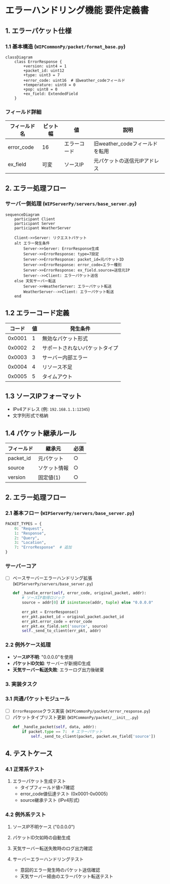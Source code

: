 # エラーハンドリング機能 要件定義書

## 1. エラーパケット仕様
### 1.1 基本構造 (`WIPCommonPy/packet/format_base.py`)
```mermaid
classDiagram
    class ErrorResponse {
        +version: uint4 = 1
        +packet_id: uint12
        +type: uint3 = 7
        +error_code: uint16  # 旧weather_codeフィールド
        +temperature: uint8 = 0
        +pop: uint8 = 0
        +ex_field: ExtendedField
    }
```

### フィールド詳細
| フィールド名   | ビット幅 | 値            | 説明 |
|----------------|----------|---------------|------|
| error_code     | 16       | エラーコード  | 旧weather_codeフィールドを転用 |
| ex_field       | 可変     | ソースIP      | 元パケットの送信元IPアドレス |

## 2. エラー処理フロー
### サーバー側処理 (`WIPServerPy/servers/base_server.py`)
```mermaid
sequenceDiagram
    participant Client
    participant Server
    participant WeatherServer

    Client->>Server: リクエストパケット
    alt エラー発生条件
        Server->>Server: ErrorResponse生成
        Server->>ErrorResponse: type=7設定
        Server->>ErrorResponse: packet_id=元パケットID
        Server->>ErrorResponse: error_code=エラー種別
        Server->>ErrorResponse: ex_field.source=送信元IP
        Server-->>Client: エラーパケット送信
    else 天気サーバー転送
        Server->>WeatherServer: エラーパケット転送
        WeatherServer-->>Client: エラーパケット転送
    end
```

## 1.2 エラーコード定義
| コード | 値 | 発生条件 |
|--------|----|----------|
| 0x0001 | 1 | 無効なパケット形式 |
| 0x0002 | 2 | サポートされないパケットタイプ |
| 0x0003 | 3 | サーバー内部エラー |
| 0x0004 | 4 | リソース不足 |
| 0x0005 | 5 | タイムアウト |

## 1.3 ソースIPフォーマット
- IPv4アドレス (例: `192.168.1.1:12345`)
- 文字列形式で格納

## 1.4 パケット継承ルール
| フィールド | 継承元 | 必須 |
|------------|--------|------|
| packet_id | 元パケット | ○ |
| source | ソケット情報 | ○ |
| version | 固定値(1) | ○ |

## 2. エラー処理フロー
### 2.1 基本フロー (`WIPServerPy/servers/base_server.py`)
  ```python
  PACKET_TYPES = {
      0: "Request",
      1: "Response",
      2: "Query",
      3: "Location",
      7: "ErrorResponse"  # 追加
  }
  ```

### サーバーコア
- [ ] ベースサーバーエラーハンドリング拡張 (`WIPServerPy/servers/base_server.py`)
  ```python
  def _handle_error(self, error_code, original_packet, addr):
      # ソースIP取得ロジック
      source = addr[0] if isinstance(addr, tuple) else "0.0.0.0"
      
      err_pkt = ErrorResponse()
      err_pkt.packet_id = original_packet.packet_id
      err_pkt.error_code = error_code
      err_pkt.ex_field.set('source', source)
      self._send_to_client(err_pkt, addr)
  ```
  
### 2.2 例外ケース処理
- **ソースIP不明**: "0.0.0.0"を使用
- **パケットID欠如**: サーバーが新規ID生成
- **天気サーバー転送失敗**: エラーログ出力後破棄

### 3. 実装タスク
### 3.1 共通パケットモジュール
- [ ] `ErrorResponse`クラス実装 (`WIPCommonPy/packet/error_response.py`)
- [ ] パケットタイプリスト更新 (`WIPCommonPy/packet/__init__.py`)
  ```python
  def _handle_packet(self, data, addr):
      if packet.type == 7:  # エラーパケット
          self._send_to_client(packet, packet.ex_field['source'])
  ```

## 4. テストケース
### 4.1 正常系テスト
1. エラーパケット生成テスト
   - タイプフィールド値=7確認
   - error_code値伝達テスト (0x0001-0x0005)
   - source継承テスト (IPv4形式)

### 4.2 例外系テスト
1. ソースIP不明ケース ("0.0.0.0")
2. パケットID欠如時の自動生成
3. 天気サーバー転送失敗時のログ出力確認

2. サーバーエラーハンドリングテスト
   - 意図的エラー発生時のパケット送信確認
   - 天気サーバー経由のエラーパケット転送テスト